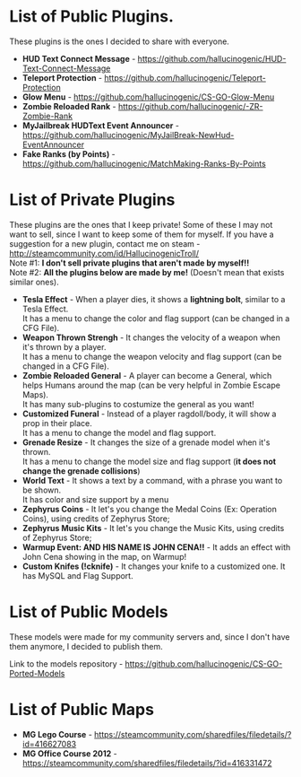 # List of Public Plugins.

These plugins is the ones I decided to share with everyone.

- <b> HUD Text Connect Message</b> - https://github.com/hallucinogenic/HUD-Text-Connect-Message</li>
- <b> Teleport Protection</b> - https://github.com/hallucinogenic/Teleport-Protection</li>
- <b> Glow Menu</b> - https://github.com/hallucinogenic/CS-GO-Glow-Menu</li>
- <b> Zombie Reloaded Rank</b>  - https://github.com/hallucinogenic/-ZR-Zombie-Rank</li>
- <b> MyJailbreak HUDText Event Announcer</b>  - https://github.com/hallucinogenic/MyJailBreak-NewHud-EventAnnouncer</li>
- <b> Fake Ranks (by Points)</b> - https://github.com/hallucinogenic/MatchMaking-Ranks-By-Points

# List of Private Plugins

These plugins are the ones that I keep private!
Some of these I may not want to sell, since I want to keep some of them for myself.
If you have a suggestion for a new plugin, contact me on steam - http://steamcommunity.com/id/HallucinogenicTroll/
<br>Note #1: <b>I don't sell private plugins that aren't made by myself!!</b>
<br>Note #2: <b>All the plugins below are made by me!</b> (Doesn't mean that exists similar ones).

- <b>Tesla Effect</b> - When a player dies, it shows a <b>lightning bolt</b>, similar to a Tesla Effect. 
    <br>It has a menu to change the color and flag support (can be changed in a CFG File).</li> 
- <b>Weapon Thrown Strengh</b> - It changes the velocity of a weapon when it's thrown by a player.
    <br>It has a menu to change the weapon velocity and flag support (can be changed in a CFG File).</li>
- <b>Zombie Reloaded General</b> - A player can become a General, which helps Humans around the map (can be very helpful in Zombie Escape Maps).
  <br> It has many sub-plugins to costumize the general as you want!</li>
- <b>Customized Funeral</b> - Instead of a player ragdoll/body, it will show a prop in their place.
    <br>It has a menu to change the model and flag support.</li>
- <b>Grenade Resize</b> - It changes the size of a grenade model when it's thrown.
    <br> It has a menu to change the model size and flag support (<b>it does not change the grenade collisions</b>)</li>
- <b>World Text</b> - It shows a text by a command, with a phrase you want to be shown.
    <br> It has color and size support by a menu</li>
- <b>Zephyrus Coins</b> - It let's you change the Medal Coins (Ex: Operation Coins), using credits of Zephyrus Store;
- <b>Zephyrus Music Kits</b> - It let's you change the Music Kits, using credits of Zephyrus Store;
- <b>Warmup Event: AND HIS NAME IS JOHN CENA!!</b> - It adds an effect with John Cena showing in the map, on Warmup!
- <b>Custom Knifes (!cknife)</b> - It changes your knife to a customized one. It has MySQL and Flag Support.


# List of Public Models

These models were made for my community servers and, since I don't have them anymore, I decided to publish them.

Link to the models repository - https://github.com/hallucinogenic/CS-GO-Ported-Models

# List of Public Maps

- <b> MG Lego Course</b> - https://steamcommunity.com/sharedfiles/filedetails/?id=416627083</li>
- <b> MG Office Course 2012</b> - https://steamcommunity.com/sharedfiles/filedetails/?id=416331472</li>
